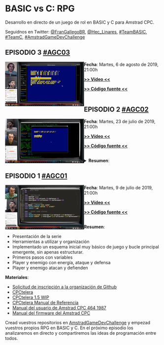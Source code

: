 # BASIC vs C: RPG

Desarrollo en directo de un juego de rol en BASIC y C para Amstrad CPC. 

Seguidnos en Twitter: [@FranGallegoBR](https://twitter.com/FranGallegoBR), [@Hec_Linares](https://twitter.com/Hec_Linares), [#TeamBASIC](https://twitter.com/hashtag/TeamBASIC), [#TeamC](https://twitter.com/hashtag/TeamC), [#AmstradGameDevChallenge](https://twitter.com/hashtag/AmstradGameDevChallenge)

## EPISODIO 3 [#AGC03](https://twitter.com/hashtag/AGC03)

<a href="https://www.youtube.com/watch?v=ezUGwy-jelE"><img align="left" src="https://github.com/AmstradGameDevChallenge/BASICvsC-RPG/blob/master/materials/scrshots/agc03_game_thumb.png" alt="Amstrad GameDev Challenge: BASIC vs C. Episodio 3. #AGC03"/></a>

**Fecha**: Martes, 6 de agosto de 2019, 21:00h

[**>> Vídeo <<**](https://www.youtube.com/watch?v=ezUGwy-jelE)

[**>> Código fuente <<**](https://github.com/AmstradGameDevChallenge/BASICvsC-RPG/archive/agc03.zip)
<br/><br/>

## EPISODIO 2 [#AGC02](https://twitter.com/hashtag/AGC02)

<a href="https://www.youtube.com/watch?v=5qsZ1lnEPCQ"><img align="left" src="https://github.com/AmstradGameDevChallenge/BASICvsC-RPG/blob/master/materials/scrshots/agc02_game_thumb.png" alt="Amstrad GameDev Challenge: BASIC vs C. Episodio 2. #AGC02"/></a>

**Fecha**: Martes, 23 de julio de 2019, 21:00h

[**>> Vídeo <<**](https://www.youtube.com/watch?v=5qsZ1lnEPCQ)

[**>> Código fuente <<**](https://github.com/AmstradGameDevChallenge/BASICvsC-RPG/archive/agc02.zip)
<br/><br/>

<details><summary><strong>Resumen</strong>:</summary>
<ul>
  <li>Noticias:</li>
  <ul>
    <li>Anuncio oficial del <a href="http://cpcretrodev.byterealms.com/contest/cpc-retrodev-2019/" rel="nofollow">#CPCRetroDev 2019</a></li>
  </ul>
  <li>Revisión de proyectos en desarrollo de los miembros del <a href="https://twitter.com/hashtag/TeamC" rel="nofollow">#TeamC</a> y el <a href="https://twitter.com/hashtag/TeamBASIC" rel="nofollow">#TeamBASIC</a>
  </li><li>Desarrollo:</li>
  <ul>
  <li>Creación de un script bash para generar un DSK a partir del fichero .BAS
  </li><li>Comentarios que no ocupan memoria en BASIC
  </li><li>Reemplazo y uso de variables con nombre corto en BASIC
  </li><li>Usando <code>LOCATE</code> desde C para dibujar personajes en una posición concreta
  </li><li>Uso de funciones y parámetros en C para reutilizar y simplificar el código
  </li><li>Diferencias entre las funciones <code>printf</code> y <code>puts</code> y uso del firmware
  </li><li>Análisis de estartegias más óptimas de programación en C usando el código ensamblador generado
  </li><li>Uso de las funciones <code>CHR$</code> y <code>STRING$</code> en BASIC para pintar caracteres y repetirlos
  </li><li>Movimiento de los personajes en una dimensión y ataque por movimiento
  </li><li>Uso de <code>GOSUB</code> y subrutinas en BASIC para modularizar el código
  </li><li>Dudas sobre paso de parámetros a funciones y subrutinas en BASIC y C
  </li><li>Detalle sobre las comparaciones y asignaciones en C
  </li><li>Introducción a los arrays en C y BASIC
  </li><li>Funciones aleatorias simples para ataques variables en juegos de ROL
  </li><li>Definición de funciones matemáticas en BASIC
  </li><li>Cálculos enteros y reales y redondeos en BASIC y C
  </li><li>Uso de <code>RANDOMIZE</code> para controlar las secuencias pseudoaleatorias
  </ul>
</ul>
</details>

## EPISODIO 1 [#AGC01](https://twitter.com/hashtag/AGC01)

<a href="https://www.youtube.com/watch?v=TFEnGYmOOLI"><img align="left" src="https://github.com/AmstradGameDevChallenge/BASICvsC-RPG/blob/master/materials/scrshots/agc01_teamBASIC_thumb.png" alt="Amstrad GameDev Challenge: BASIC vs C. Episodio 1. #AGC01"/></a>

**Fecha**: Martes, 9 de julio de 2019, 21:00h

[**>> Vídeo <<**](https://www.youtube.com/watch?v=TFEnGYmOOLI)

[**>> Código fuente <<**](https://github.com/AmstradGameDevChallenge/BASICvsC-RPG/archive/agc01.zip)
<br/><br/>

__Resumen__:
- Presentación de la serie
- Herramientas a utilizar y organización
- Implementado un esquema inicial muy básico de juego y bucle principal emergente, sin apenas estructurar.
- Primeros pasos con variables
- Player y enemigo con energía, ataque y defensa
- Player y enemigo atacan y defienden

__Materiales__:
- [Solicitud de inscripción a la organización de Github](http://bit.ly/AGC01)
- [CPCtelera](http://lronaldo.github.io/cpctelera/)
- [CPCtelera 1.5 WIP](https://github.com/lronaldo/cpctelera/tree/development)
- [CPCtelera Manual de Referencia](http://lronaldo.github.io/cpctelera/files/readme-txt.html)
- [Manual del usuario de Amstrad CPC 464 1987](https://archive.org/details/Amstrad_CPC464_Manual_del_Usuario_1987_Amstrad_ES_a)
- [Manual del firmware del Amstrad CPC](http://www.cantrell.org.uk/david/tech/cpc/cpc-firmware/)

Cread vuestros repositorios en [AmstradGameDevChallenge](https://github.com/AmstradGameDevChallenge/) y empezad vuestros propios RPG en BASIC y C. En el próximo episodio los analizaremos en directo y compartiremos las ideas de programación entre todos.
